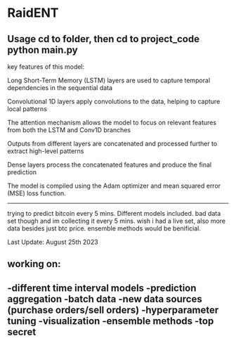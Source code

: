 # RaidENT


Usage
cd to folder, then cd to project_code
python main.py 
---------------------------------------------------------------------------------------------------------------------------------------------------
key features of this model:

Long Short-Term Memory (LSTM) layers are used to capture temporal dependencies in the sequential data

Convolutional 1D layers apply convolutions to the data, helping to capture local patterns

The attention mechanism allows the model to focus on relevant features from both the LSTM and Conv1D branches

Outputs from different layers are concatenated and processed further to extract high-level patterns

Dense layers process the concatenated features and produce the final prediction

The model is compiled using the Adam optimizer and mean squared error (MSE) loss function.

---------------------------------------------------------------------------------------------------------------------------------------------------


trying to predict bitcoin every 5 mins. Different models included. bad data set though and im collecting it every 5 mins. wish i had a live set, also more data besides just btc price. ensemble methods would be benificial. 


Last Update: August 25th 2023

working on:
---------------------------
-different time interval models
-prediction aggregation
-batch data
-new data sources (purchase orders/sell orders)
-hyperparameter tuning
-visualization
-ensemble methods
-top secret
---------------------------


